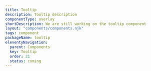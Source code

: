 ```yaml
---
title: Tooltip
description: Tooltip description
componentType: overlay
shortDescription: We are still working on the tooltip component
layout: "components/components.njk"
tags: component
packageName: tooltip
eleventyNavigation:
  parent: Components
  key: Tooltip
  order: 21
  status: coming
---
```


